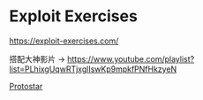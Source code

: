 # Exploit Exercises

https://exploit-exercises.com/

搭配大神影片 -> https://www.youtube.com/playlist?list=PLhixgUqwRTjxglIswKp9mpkfPNfHkzyeN

[Protostar](Protostar/README.md)
